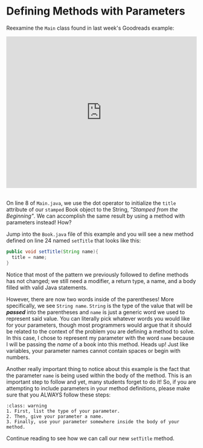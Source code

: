 Defining Methods with Parameters
=================================

Reexamine the `Main` class found in last week's Goodreads example:
<iframe height="400px" width="100%" src="https://repl.it/@SoniaSpindt1/611Example1?lite=true" scrolling="no" frameborder="no" allowtransparency="true" allowfullscreen="true" sandbox="allow-forms allow-pointer-lock allow-popups allow-same-origin allow-scripts allow-modals"></iframe>

<br>On line 8 of `Main.java`, we use the dot operator to initialize the `title` attribute of our `stamped` Book object to the String, *"Stamped from the Beginning"*. We can accomplish the same result by using a method with parameters instead! How?

Jump into the `Book.java` file of this example and you will see a new method defined on line 24 named `setTitle` that looks like this:
```java
public void setTitle(String name){
  title = name;
}
```
Notice that most of the pattern we previously followed to define methods has not changed; we still need a modifier, a return type, a name, and a body filled with valid Java statements.

However, there are now two words inside of the parentheses! More specifically, we see `String name`. `String` is the type of the value that will be ***passed*** into the parentheses and `name` is just a generic word we used to represent said value. You can literally pick whatever words you would like for your parameters, though most programmers would argue that it should be related to the context of the problem you are defining a method to solve. In this case, I chose to represent my parameter with the word `name` because I will be passing the *name* of a book into this method. Heads up! Just like variables, your parameter names cannot contain spaces or begin with numbers.

Another really important thing to notice about this example is the fact that the parameter `name` is being used within the body of the method. This is an important step to follow and yet, many students forget to do it! So, if you are attempting to include parameters in your method definitions, please make sure that you ALWAYS follow these steps:

```{admonition} TL;DR
:class: warning
1. First, list the type of your parameter.
2. Then, give your parameter a name.
3. Finally, use your parameter somewhere inside the body of your method.
```

Continue reading to see how we can call our new `setTitle` method.
